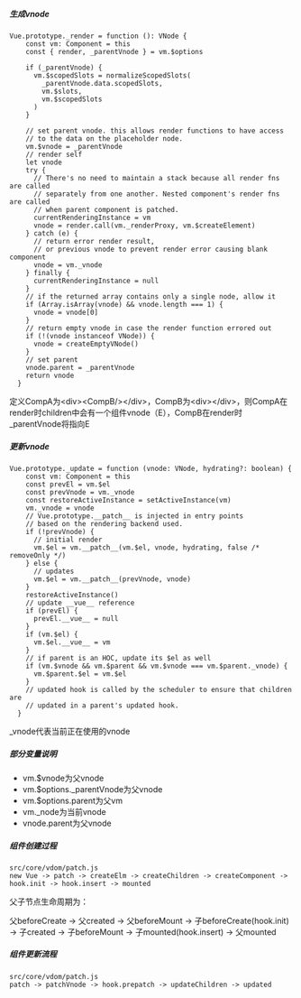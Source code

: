 ##### 生成vnode


```
Vue.prototype._render = function (): VNode {
    const vm: Component = this
    const { render, _parentVnode } = vm.$options

    if (_parentVnode) {
      vm.$scopedSlots = normalizeScopedSlots(
        _parentVnode.data.scopedSlots,
        vm.$slots,
        vm.$scopedSlots
      )
    }

    // set parent vnode. this allows render functions to have access
    // to the data on the placeholder node.
    vm.$vnode = _parentVnode
    // render self
    let vnode
    try {
      // There's no need to maintain a stack because all render fns are called
      // separately from one another. Nested component's render fns are called
      // when parent component is patched.
      currentRenderingInstance = vm
      vnode = render.call(vm._renderProxy, vm.$createElement)
    } catch (e) {
      // return error render result,
      // or previous vnode to prevent render error causing blank component
      vnode = vm._vnode
    } finally {
      currentRenderingInstance = null
    }
    // if the returned array contains only a single node, allow it
    if (Array.isArray(vnode) && vnode.length === 1) {
      vnode = vnode[0]
    }
    // return empty vnode in case the render function errored out
    if (!(vnode instanceof VNode)) {
      vnode = createEmptyVNode()
    }
    // set parent
    vnode.parent = _parentVnode
    return vnode
  }
```

定义CompA为\<div>\<CompB/>\</div>，CompB为\<div>\</div>，则CompA在render时children中会有一个组件vnode（E），CompB在render时\_parentVnode将指向E

##### 更新vnode


```
Vue.prototype._update = function (vnode: VNode, hydrating?: boolean) {
    const vm: Component = this
    const prevEl = vm.$el
    const prevVnode = vm._vnode
    const restoreActiveInstance = setActiveInstance(vm)
    vm._vnode = vnode
    // Vue.prototype.__patch__ is injected in entry points
    // based on the rendering backend used.
    if (!prevVnode) {
      // initial render
      vm.$el = vm.__patch__(vm.$el, vnode, hydrating, false /* removeOnly */)
    } else {
      // updates
      vm.$el = vm.__patch__(prevVnode, vnode)
    }
    restoreActiveInstance()
    // update __vue__ reference
    if (prevEl) {
      prevEl.__vue__ = null
    }
    if (vm.$el) {
      vm.$el.__vue__ = vm
    }
    // if parent is an HOC, update its $el as well
    if (vm.$vnode && vm.$parent && vm.$vnode === vm.$parent._vnode) {
      vm.$parent.$el = vm.$el
    }
    // updated hook is called by the scheduler to ensure that children are
    // updated in a parent's updated hook.
  }
```

_vnode代表当前正在使用的vnode

##### 部分变量说明

- vm.$vnode为父vnode
- vm.$options._parentVnode为父vnode
- vm.$options.parent为父vm
- vm._node为当前vnode
- vnode.parent为父vnode

##### 组件创建过程


```
src/core/vdom/patch.js
new Vue -> patch -> createElm -> createChildren -> createComponent -> hook.init -> hook.insert -> mounted
```

父子节点生命周期为：

父beforeCreate -> 父created -> 父beforeMount -> 子beforeCreate(hook.init) -> 子created -> 子beforeMount -> 子mounted(hook.insert) -> 父mounted

##### 组件更新流程

```
src/core/vdom/patch.js
patch -> patchVnode -> hook.prepatch -> updateChildren -> updated
```

